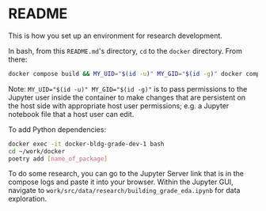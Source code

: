 # README

This is how you set up an environment for research development.

In bash, from this `README.md`'s directory, `cd` to the `docker` directory.
From there:

```bash
docker compose build && MY_UID="$(id -u)" MY_GID="$(id -g)" docker compose up
```

Note: `MY_UID="$(id -u)" MY_GID="$(id -g)"` is to pass permissions to the
Jupyter user inside the container to make changes that are persistent on the
host side with appropriate host user permissions; e.g. a Jupyter notebook file
that a host user can edit.

To add Python dependencies:

```bash
docker exec -it docker-bldg-grade-dev-1 bash
cd ~/work/docker
poetry add [name_of_package]
```

To do some research, you can go to the Jupyter Server link that is in the
compose logs and paste it into your browser. Within the Jupyter GUI, navigate
to `work/src/data/research/building_grade_eda.ipynb` for data exploration.
